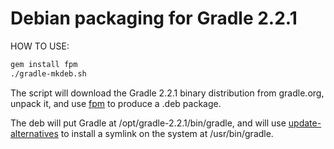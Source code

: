 # Debian packaging for Gradle 2.2.1

HOW TO USE:

```sh
gem install fpm
./gradle-mkdeb.sh
```

The script will download the Gradle 2.2.1 binary distribution from gradle.org,
unpack it, and use [fpm](https://github.com/jordansissel/fpm) to produce a .deb
package.

The deb will put Gradle at /opt/gradle-2.2.1/bin/gradle, and will use
[update-alternatives](http://manpages.ubuntu.com/manpages/utopic/en/man8/update-alternatives.8.html) to install a symlink on the system at /usr/bin/gradle.

